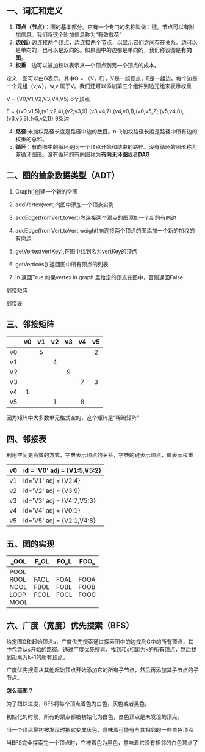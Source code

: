## 一、词汇和定义

1. **顶点（节点）**：图的基本部分。它有一个专门的名称叫做：键。节点可以有附加信息。我们将这个附加信息称为“有效载荷”
2. **边(弧)**:边连接两个顶点，边连接两个节点，以显示它们之间存在关系。边可以是单向的，也可以是双向的。如果图中的边都是单向的，我们称该图是**有向图**。
3. **权重**：边可以被加权以表示从一个顶点到另一个顶点的成本。

定义：图可以由G表示，其中G = （V，E），V是一组顶点，E是一组边。每个边是一个元组（v,w）。w,v 属于V。我们还可以添加第三个组件到边元组来表示权重

V = {V0,V1,V2,V3,V4,V5}   6个顶点

E = {(v0,v1,5),(v1,v2,4),(v2,v3,9),(v3,v4,7),(v4,v0,1),(v0,v5,2),(v5,v4,8),(v3,v5,3),(v5,v2,1)}  9条边

4. **路径**:未加权路径长度是路径中边的数目。n-1;加权路径长度是路径中所有边的权重的总和。
5. **循环**：有向图中的循环是同一个顶点开始和结束的路径。没有循环的图形称为非循环图形。没有循环的有向图称为**有向无环图**或者**DAG**



## 二、图的抽象数据类型（ADT）

1. Graph()创建一个新的空图

2. addVertex(vert)向图中添加一个顶点实例

3. addEdge(fromVert,toVert)向连接两个顶点的图添加一个新的有向边

4. addEdge(fromVert,toVert,weight)向连接两个顶点的图添加一个新的加权的有向边

5. getVertex(vertKey),在图中找到名为vertKey的顶点

6. getVertices()  返回图中所有顶点的列表

7. in  返回True 如果vertex in graph 里给定的顶点在图中，否则返回False

   

邻接矩阵

邻接表



## 三、邻接矩阵



|      |  v0  |  v1  |  v2  |  v3  |  v4  |  v5  |
| :--: | :--: | :--: | :--: | :--: | :--: | :--: |
|  v0  |      |  5   |      |      |      |  2   |
|  v1  |      |      |  4   |      |      |      |
|  V2  |      |      |      |  9   |      |      |
|  V3  |      |      |      |      |  7   |  3   |
|  v4  |  1   |      |      |      |      |      |
|  v5  |      |      |  1   |      |  8   |      |



因为矩阵中大多数单元格式空的，这个矩阵是“稀疏矩阵”

## 四、邻接表

利用空间更高效的方式，字典表示顶点的关系，字典的键表示顶点，值表示权重

| v0   | id = 'V0'    adj = {V1:5,V5:2} |
| ---- | ------------------------------ |
| v1   | id='V1'    adj = {V2:4}        |
| v2   | id='V2'    adj = {V3:9}        |
| v3   | id='V3'    adj = {V4:7,V5:3}   |
| v4   | id='V4'    adj = {V0:1}        |
| v5   | id='V5'    adj = {V2:1,V4:8}   |



## 五、图的实现

| _OOL                                         | F_OL                           | FO_L                     | FOO_                     |
| -------------------------------------------- | ------------------------------ | ------------------------ | ------------------------ |
| POOL<br />ROOL<br />NOOL<br />LOOP<br />MOOL | FAOL<br />FBOL<br />FCOL<br /> | FOAL<br />FOBL<br />FOCL | FOOA<br />FOOB<br />FOOC |



## 六、广度（宽度）优先搜索（BFS）

给定图G和起始顶点s，广度优先搜索通过探索图中的边找到G中的所有顶点，其中包含从s开始的路径。通过广度优先搜索，找到和s相距为k的所有顶点，然后找到距离为k+1的所有顶点。

广度优先搜索从其他起始顶点开始添加它的所有子节点，然后再添加其子节点的子节点。



**怎么画图？**

为了跟踪进度，BFS将每个顶点着色为白色，灰色或者黑色。

初始化的时候，所有的顶点都被初始化为白色，白色顶点是未发现的顶点。

当一个顶点最初被发现时把它变成灰色，意味着可能有与其相邻的一些白色顶点

当BFS完全探索完一个顶点时，它被着色为黑色，意味着它没有相邻的白色顶点了













































